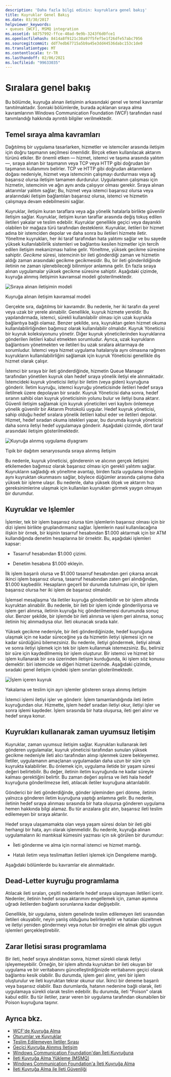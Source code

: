 ```yaml
---
description: 'Daha fazla bilgi edinin: kuyruklara genel bakış'
title: Kuyruklar Genel Bakış
ms.date: 03/30/2017
helpviewer_keywords:
- queues [WCF], MSMQ integration
ms.assetid: b8757992-ffce-40ad-9e9b-3243f6d0fce1
ms.openlocfilehash: 8414a8f9121c30a97f5fef5e1f26dfe57abc7956
ms.sourcegitcommit: ddf7edb67715a5b9a45e3dd44536dabc153c1de0
ms.translationtype: MT
ms.contentlocale: tr-TR
ms.lasthandoff: 02/06/2021
ms.locfileid: "99633035"
---
```

# <a name="queues-overview"></a>Sıralara genel bakış

Bu bölümde, kuyruğa alınan iletişimin arkasındaki genel ve temel kavramlar tanıtılmaktadır. Sonraki bölümlerde, burada açıklanan sıraya alma kavramlarının Windows Communication Foundation (WCF) tarafından nasıl tanımlandığı hakkında ayrıntılı bilgiler verilmektedir.  
  
## <a name="basic-queuing-concepts"></a>Temel sıraya alma kavramları  

 Dağıtılmış bir uygulama tasarlarken, hizmetler ve istemciler arasında iletişim için doğru taşımanın seçilmesi önemlidir. Birçok etken kullanılacak aktarım türünü etkiler. Bir önemli etken — hizmet, istemci ve taşıma arasında yalıtım —, sıraya alınan bir taşımanın veya TCP veya HTTP gibi doğrudan bir taşımanın kullanımını belirler. TCP ve HTTP gibi doğrudan aktarımların doğası nedeniyle, hizmet veya istemcinin çalışmayı durdurması veya ağ başarısız olursa iletişim tamamen durdurulur. Uygulamanın çalışması için hizmetin, istemcinin ve ağın aynı anda çalışıyor olması gerekir. Sıraya alınan aktarımlar yalıtım sağlar; Bu, hizmet veya istemci başarısız olursa veya aralarındaki iletişim bağlantıları başarısız olursa, istemci ve hizmetin çalışmaya devam edebilmesini sağlar.  
  
 Kuyruklar, iletişim kuran taraflara veya ağa yönelik hatalarla birlikte güvenilir iletişim sağlar. Kuyruklar, iletişim kuran taraflar arasında değiş tokuş edilen iletileri yakalar ve teslim edebilir. Kuyruklar genellikle geçici veya dayanıklı olabilen bir mağaza türü tarafından desteklenir. Kuyruklar, iletileri bir hizmet adına bir istemciden depolar ve daha sonra bu iletileri hizmete iletir. Yöneltme kuyrukları, her iki taraf tarafından hata yalıtımı sağlar ve bu sayede yüksek kullanılabilirlik sistemleri ve bağlantısı kesilen hizmetler için tercih edilen iletişim mekanizması haline gelir. Yöneltme, yüksek gecikme süresine sahiptir. *Gecikme* süresi, istemcinin bir ileti gönderdiği zaman ve hizmetin aldığı zaman arasındaki gecikme gecikmesidir. Bu, bir ileti gönderildiğinde iletinin ne zaman işlenebileceği bilinmiyor anlamına gelir. En fazla sıraya alınan uygulamalar yüksek gecikme süresine sahiptir. Aşağıdaki çizimde, kuyruğa alınmış iletişimin kavramsal modeli gösterilmektedir.  
  
 ![Sıraya alınan iletişimin modeli](media/qconceptual-figure1c.gif "QConceptual-Figure1c")  
  
 Kuyruğa alınan iletişim kavramsal modeli  
  
 Gerçekte sıra, dağıtılmış bir kavramdır. Bu nedenle, her iki tarafın da yerel veya uzak bir yerele alınabilir. Genellikle, kuyruk hizmete yereldir. Bu yapılandırmada, istemci, sürekli kullanılabilir olması için uzak kuyrukla bağlantıya bağlı olamaz. Benzer şekilde, sıra, kuyruktan gelen hizmet okuma kullanılabilirliğinden bağımsız olarak kullanılabilir olmalıdır. Kuyruk Yöneticisi bir kuyruk koleksiyonunu yönetir. Diğer kuyruk yöneticilerinden kuyruklarına gönderilen iletileri kabul etmekten sorumludur. Ayrıca, uzak kuyrukların bağlantısını yönetmekten ve iletileri bu uzak sıralara aktarmaya de sorumludur. İstemci veya hizmet uygulama hatalarıyla aynı olmasına rağmen kuyrukların kullanılabilirliğini sağlamak için kuyruk Yöneticisi genellikle dış hizmet olarak çalışır.  
  
 İstemci bir sıraya bir ileti gönderdiğinde, hizmetin Queue Manager tarafından yönetilen kuyruk olan hedef sıraya yönelik iletiyi ele alınmaktadır. İstemcideki kuyruk yöneticisi iletiyi bir iletim (veya giden) kuyruğuna gönderir. İletim kuyruğu, istemci kuyruğu yöneticisinde iletileri hedef sıraya iletilmek üzere depolayan bir sıradır. Kuyruk Yöneticisi daha sonra, hedef sıranın sahibi olan kuyruk yöneticisinin yolunu bulur ve iletiyi buna aktarır. Güvenli iletişim sağlamak için kuyruk yöneticileri veri kaybını önlemeye yönelik güvenilir bir Aktarım Protokolü uygular. Hedef kuyruk yöneticisi, sahip olduğu hedef sıralara yönelik iletileri kabul eder ve iletileri depolar. Hizmet, hedef sıradan okuma istekleri yapar, bu durumda kuyruk yöneticisi daha sonra iletiyi hedef uygulamaya gönderir. Aşağıdaki çizimde, dört taraf arasındaki iletişim gösterilmektedir.  
  
 ![Kuyruğa alınmış uygulama diyagramı](media/distributed-queue-figure.jpg "Dağıtılmış kuyruk-şekil")  
  
 Tipik bir dağıtım senaryosunda sıraya alınmış iletişim  
  
 Bu nedenle, kuyruk yöneticisi, gönderenin ve alıcının gerçek iletişimi etkilemeden bağımsız olarak başarısız olması için gerekli yalıtımı sağlar. Kuyrukların sağladığı ek yöneltme avantajı, birden fazla uygulama örneğinin aynı kuyruktan okunmasını sağlar, böylece düğümler arasında çalışma daha yüksek bir işleme ulaşır. Bu nedenle, daha yüksek ölçek ve aktarım hızı gereksinimlerine ulaşmak için kullanılan kuyrukları görmek yaygın olmayan bir durumdur.  
  
## <a name="queues-and-transactions"></a>Kuyruklar ve Işlemler  

 İşlemler, tek bir işlem başarısız olursa tüm işlemlerin başarısız olması için bir dizi işlemi birlikte gruplandırmanız sağlar. İşlemlerin nasıl kullanılacağına ilişkin bir örnek, bir kişinin tasarruf hesabından $1.000 aktarmak için bir ATM kullandığında denetim hesaplarına bir örnektir. Bu, aşağıdaki işlemleri kapsar:  
  
- Tasarruf hesabından $1.000 çizimi.  
  
- Denetim hesabına $1.000 ekleyin.  
  
 İlk işlem başarılı olursa ve $1.000 tasarruf hesabından geri çıkarsa ancak ikinci işlem başarısız olursa, tasarruf hesabından zaten geri alındığından, $1.000 kaybedilir. Hesapların geçerli bir durumda tutulması için, bir işlem başarısız olursa her iki işlem de başarısız olmalıdır.  
  
 İşlemsel mesajlaşma 'da iletiler kuyruğa gönderilebilir ve bir işlem altında kuyruktan alınabilir. Bu nedenle, bir ileti bir işlem içinde gönderiliyorsa ve işlem geri alınırsa, iletinin kuyruğa hiç gönderilmemesi durumunda sonuç olur. Benzer şekilde, bir işlemde bir ileti alınırsa ve işlem geri alınırsa, sonuç iletinin hiç alınmadıysa olur. İleti okunacak sırada kalır.  
  
 Yüksek gecikme nedeniyle, bir ileti gönderdiğinizde, hedef kuyruğuna ulaşmak için ne kadar süreceğine ya da hizmetin iletiyi işlemesi için ne kadar sürdüğünü bilemezsiniz. Bu nedenle, iletiyi göndermek, iletiyi almak ve sonra iletiyi işlemek için tek bir işlem kullanmak istemezsiniz. Bu, belirsiz bir süre için kaydedilmemiş bir işlem oluşturur. Bir istemci ve hizmet bir işlem kullanarak bir sıra üzerinden iletişim kurduğunda, iki işlem söz konusu demektir: biri istemcide ve diğeri hizmet üzerinde. Aşağıdaki çizimde, sıradaki genel iletişim içindeki işlem sınırları gösterilmektedir.  
  
 ![İşlem içeren kuyruk](media/qwithtransactions-figure3.gif "QWithTransactions-Figure3")  
  
 Yakalama ve teslim için ayrı işlemler gösteren sıraya alınmış iletişim  
  
 İstemci işlemi iletiyi işler ve gönderir. İşlem tamamlandığında ileti iletim kuyruğundan olur. Hizmette, işlem hedef sıradan iletiyi okur, iletiyi işler ve sonra işlemi kaydeder. İşlem sırasında bir hata oluşursa, ileti geri alınır ve hedef sıraya konur.  
  
## <a name="asynchronous-communication-using-queues"></a>Kuyrukları kullanarak zaman uyumsuz Iletişim  

 Kuyruklar, zaman uyumsuz iletişim sağlar. Kuyrukları kullanarak ileti gönderen uygulamalar, kuyruk yöneticisi tarafından sunulan yüksek gecikme nedeniyle ileti alıcı tarafından alınıp işlenmek üzere bekleyemez. İletiler, uygulamanın amaçlanan uygulamadan daha uzun bir süre için kuyrukta kalabilirler. Bu önlemek için, uygulama iletide bir yaşam süresi değeri belirtebilir. Bu değer, iletinin iletim kuyruğunda ne kadar süreyle kalması gerektiğini belirtir. Bu zaman değeri aşılırsa ve ileti hala hedef kuyruğuna gönderilmezse ileti, atılacak iletiler kuyruğuna aktarılabilir.  
  
 Gönderici bir ileti gönderdiğinde, gönder işleminden geri dönme, iletinin yalnızca gönderen iletim kuyruğuna yaptığı anlamına gelir. Bu nedenle, iletinin hedef sıraya alınması sırasında bir hata oluşursa gönderen uygulama hemen hakkında bilgi alamaz. Bu tür arızalara göz atın, başarısız ileti teslim edilemeyen bir sıraya aktarılır.  
  
 Hedef sıraya ulaşamamakta olan veya yaşam süresi dolan bir ileti gibi herhangi bir hata, ayrı olarak işlenmelidir. Bu nedenle, kuyruğa alınan uygulamaların iki mantıksal kümesini yazması için sık görülen bir durumdur:  
  
- İleti gönderme ve alma için normal istemci ve hizmet mantığı.  
  
- Hatalı iletim veya teslimattan iletileri işlemek için Dengeleme mantığı.  
  
 Aşağıdaki bölümlerde bu kavramlar ele alınmaktadır.  
  
## <a name="dead-letter-queue-programming"></a>Dead-Letter kuyruğu programlama  

 Atılacak ileti sıraları, çeşitli nedenlerle hedef sıraya ulaşmayan iletileri içerir. Nedenler, iletinin hedef sıraya aktarımını engellemek için, zaman aşımına uğradı iletilerden bağlantı sorunlarına kadar değişebilir.  
  
 Genellikle, bir uygulama, sistem genelinde teslim edilemeyen ileti sırasından iletileri okuyabilir, neyin yanlış olduğunu belirleyebilir ve hataları düzeltmek ve iletiyi yeniden göndermeyi veya notun bir örneğini ele almak gibi uygun işlemleri gerçekleştirebilir.  
  
## <a name="poison-message-queue-programming"></a>Zarar Iletisi sırası programlama  

 Bir ileti, hedef sıraya alındıktan sonra, hizmet sürekli olarak iletiyi işleyemeyebilir. Örneğin, bir işlem altında kuyruktan bir ileti okuyan bir uygulama ve bir veritabanını güncelleştirdiğinizde veritabanını geçici olarak bağlantısı kesik olabilir. Bu durumda, işlem geri alınır, yeni bir işlem oluşturulur ve ileti kuyruktan tekrar okunur olur. İkinci bir deneme başarılı veya başarısız olabilir. Bazı durumlarda, hatanın nedenine bağlı olarak, ileti uygulamaya sürekli olarak teslim edebilir. Bu durumda, ileti "Poison" olarak kabul edilir. Bu tür iletiler, zarar veren bir uygulama tarafından okunabilen bir Poison kuyruğuna taşınır.  
  
## <a name="see-also"></a>Ayrıca bkz.

- [WCF'de Kuyruğa Alma](queuing-in-wcf.md)
- [Oturumlar ve Kuyruklar](../samples/sessions-and-queues.md)
- [Teslim Edilemeyen İletiler Sırası](../samples/dead-letter-queues.md)
- [Geçici Kuyruğa Alınmış İletişim](../samples/volatile-queued-communication.md)
- [Windows Communication Foundation'dan İleti Kuyruğuna](../samples/wcf-to-message-queuing.md)
- [İleti Kuyruğa Alma Yükleme (MSMQ)](../samples/installing-message-queuing-msmq.md)
- [Windows Communication Foundation'a İleti Kuyruğa Alma](../samples/message-queuing-to-wcf.md)
- [İleti Kuyruğa Alma ile İleti Güvenliği](../samples/message-security-over-message-queuing.md)
